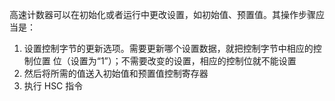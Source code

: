 高速计数器可以在初始化或者运行中更改设置，如初始值、预置值。其操作步骤应当是：

1.  设置控制字节的更新选项。需要更新哪个设置数据，就把控制字节中相应的控制位置 位（设置为“1”）；不需要改变的设置，相应的控制位就不能设置 
2. 然后将所需的值送入初始值和预置值控制寄存器
3. 执行 HSC 指令



